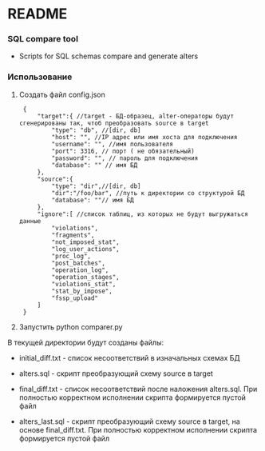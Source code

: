 # README #


### SQL compare tool ###

* Scripts for SQL schemas compare and generate alters

### Использование ###
1. Создать файл config.json


        {
            "target":{ //target - БД-образец, alter-операторы будут сгенерированы так, чтоб преобразовать source в target
                "type": "db", //[dir, db]
                "host": "", //IP адрес или имя хоста для подключения
                "username": "", //имя пользователя
                "port": 3316, // порт ( не обязательный)
                "password": "", // пароль для подключения
                "database": "" // имя БД
            },
            "source":{
                "type": "dir",//[dir, db]
                "dir":"/foo/bar", //путь к директории со структурой БД
                "database": ""// имя БД
            },
            "ignore":[ //список таблиц, из которых не будут выгружаться данные
                "violations",
                "fragments",
                "not_imposed_stat",
                "log_user_actions",
                "proc_log",
                "post_batches",
                "operation_log",
                "operation_stages",
                "violations_stat",
                "stat_by_impose",
                "fssp_upload"
            ]
        }
1. Запустить python comparer.py

В текущей директории будут созданы файлы:

* initial_diff.txt - список несоответствий в изначальных схемах БД 

* alters.sql - скрипт преобразующий схему source в target

* final_diff.txt - список несоответствий после наложения alters.sql. При полностью корректном исполнении скрипта формируется пустой файл

* alters_last.sql - скрипт преобразующий схему source в target, на основе final_diff.txt. При полностью корректном исполнении скрипта формируется пустой файл
